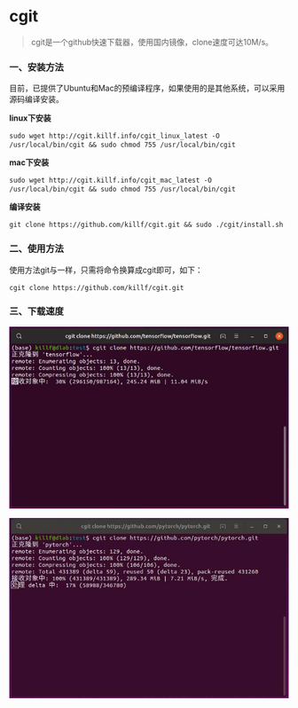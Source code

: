 # cgit

> cgit是一个github快速下载器，使用国内镜像，clone速度可达10M/s。

### 一、安装方法

目前，已提供了Ubuntu和Mac的预编译程序，如果使用的是其他系统，可以采用源码编译安装。

**linux下安装**
```shell script
sudo wget http://cgit.killf.info/cgit_linux_latest -O /usr/local/bin/cgit && sudo chmod 755 /usr/local/bin/cgit
```

**mac下安装**
```shell script
sudo wget http://cgit.killf.info/cgit_mac_latest -O /usr/local/bin/cgit && sudo chmod 755 /usr/local/bin/cgit
```

**编译安装**
```shell script
git clone https://github.com/killf/cgit.git && sudo ./cgit/install.sh
```

### 二、使用方法

使用方法git与一样，只需将命令换算成cgit即可，如下：

```
cgit clone https://github.com/killf/cgit.git
```

### 三、下载速度

![](doc/img1.jpg)

![](doc/img2.jpg)